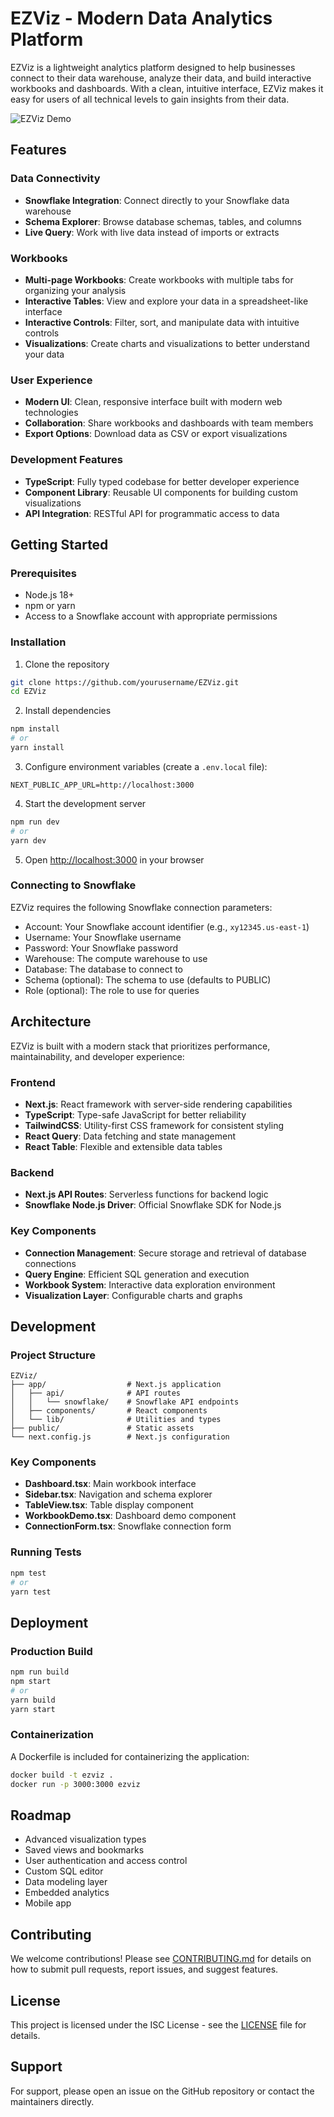 # EZViz - Modern Data Analytics Platform

EZViz is a lightweight analytics platform designed to help businesses connect to their data warehouse, analyze their data, and build interactive workbooks and dashboards. With a clean, intuitive interface, EZViz makes it easy for users of all technical levels to gain insights from their data.

![EZViz Demo](https://via.placeholder.com/800x450.png?text=EZViz+Dashboard)

## Features

### Data Connectivity
- **Snowflake Integration**: Connect directly to your Snowflake data warehouse
- **Schema Explorer**: Browse database schemas, tables, and columns
- **Live Query**: Work with live data instead of imports or extracts

### Workbooks
- **Multi-page Workbooks**: Create workbooks with multiple tabs for organizing your analysis
- **Interactive Tables**: View and explore your data in a spreadsheet-like interface
- **Interactive Controls**: Filter, sort, and manipulate data with intuitive controls
- **Visualizations**: Create charts and visualizations to better understand your data

### User Experience
- **Modern UI**: Clean, responsive interface built with modern web technologies
- **Collaboration**: Share workbooks and dashboards with team members
- **Export Options**: Download data as CSV or export visualizations

### Development Features
- **TypeScript**: Fully typed codebase for better developer experience
- **Component Library**: Reusable UI components for building custom visualizations
- **API Integration**: RESTful API for programmatic access to data

## Getting Started

### Prerequisites

- Node.js 18+
- npm or yarn
- Access to a Snowflake account with appropriate permissions

### Installation

1. Clone the repository
```bash
git clone https://github.com/yourusername/EZViz.git
cd EZViz
```

2. Install dependencies
```bash
npm install
# or
yarn install
```

3. Configure environment variables (create a `.env.local` file):
```
NEXT_PUBLIC_APP_URL=http://localhost:3000
```

4. Start the development server
```bash
npm run dev
# or
yarn dev
```

5. Open [http://localhost:3000](http://localhost:3000) in your browser

### Connecting to Snowflake

EZViz requires the following Snowflake connection parameters:

- Account: Your Snowflake account identifier (e.g., `xy12345.us-east-1`)
- Username: Your Snowflake username
- Password: Your Snowflake password
- Warehouse: The compute warehouse to use
- Database: The database to connect to
- Schema (optional): The schema to use (defaults to PUBLIC)
- Role (optional): The role to use for queries

## Architecture

EZViz is built with a modern stack that prioritizes performance, maintainability, and developer experience:

### Frontend
- **Next.js**: React framework with server-side rendering capabilities
- **TypeScript**: Type-safe JavaScript for better reliability
- **TailwindCSS**: Utility-first CSS framework for consistent styling
- **React Query**: Data fetching and state management
- **React Table**: Flexible and extensible data tables

### Backend
- **Next.js API Routes**: Serverless functions for backend logic
- **Snowflake Node.js Driver**: Official Snowflake SDK for Node.js

### Key Components
- **Connection Management**: Secure storage and retrieval of database connections
- **Query Engine**: Efficient SQL generation and execution
- **Workbook System**: Interactive data exploration environment
- **Visualization Layer**: Configurable charts and graphs

## Development

### Project Structure

```
EZViz/
├── app/                  # Next.js application
│   ├── api/              # API routes
│   │   └── snowflake/    # Snowflake API endpoints
│   ├── components/       # React components
│   └── lib/              # Utilities and types
├── public/               # Static assets
└── next.config.js        # Next.js configuration
```

### Key Components

- **Dashboard.tsx**: Main workbook interface
- **Sidebar.tsx**: Navigation and schema explorer
- **TableView.tsx**: Table display component
- **WorkbookDemo.tsx**: Dashboard demo component
- **ConnectionForm.tsx**: Snowflake connection form

### Running Tests

```bash
npm test
# or
yarn test
```

## Deployment

### Production Build

```bash
npm run build
npm start
# or
yarn build
yarn start
```

### Containerization

A Dockerfile is included for containerizing the application:

```bash
docker build -t ezviz .
docker run -p 3000:3000 ezviz
```

## Roadmap

- Advanced visualization types
- Saved views and bookmarks
- User authentication and access control
- Custom SQL editor
- Data modeling layer
- Embedded analytics
- Mobile app

## Contributing

We welcome contributions! Please see [CONTRIBUTING.md](CONTRIBUTING.md) for details on how to submit pull requests, report issues, and suggest features.

## License

This project is licensed under the ISC License - see the [LICENSE](LICENSE) file for details.

## Support

For support, please open an issue on the GitHub repository or contact the maintainers directly. 